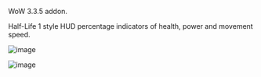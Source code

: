 WoW 3.3.5 addon.

Half-Life 1 style HUD percentage indicators of health, power and movement speed.

![image](https://github.com/user-attachments/assets/f38443d8-5d5e-4132-96ff-8986acb57617)

![image](https://github.com/user-attachments/assets/76e9d292-f7d1-4d9c-8503-4a664f948fc9)
